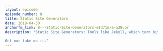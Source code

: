 ```yaml
---
layout: episode
episode_number: 8
title: Static Site Generators
date: 2018-04-30
anchorfm_link: 8---Static-Site-Generators-e1d71m/a-a38ubr
description: "Static Site Generators: Tools like Jekyll, which turn bits of shorthand html and markdown into fully functional, publishable web pages. Are they an opiate that stops would-be developers from ever getting into the world of engineering, or are they a beautiful gateway tool, which allows designers and developers to design, prototype, and build in closer harmony than ever before?

Get our take on it."
---
```

